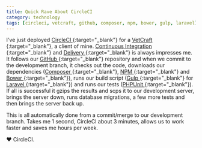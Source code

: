```yaml
---
title: Quick Rave About CircleCI
category: technology
tags: [circleci, vetcraft, github, composer, npm, bower, gulp, laravel]
---
```

I've just deployed [CircleCI <span class="glyphicon glyphicon-new-window small" aria-hidden="true"></span>](https://circleci.com){:target="_blank"} for a [VetCraft <span class="glyphicon glyphicon-new-window small" aria-hidden="true"></span>](http://vetcraft.eu){:target="_blank"},
a client of mine. [Continuous Integration <span class="glyphicon glyphicon-new-window small" aria-hidden="true"></span>](https://en.wikipedia.org/wiki/Continuous_integration){:target="_blank"} and [Delivery <span class="glyphicon glyphicon-new-window small" aria-hidden="true"></span>](https://en.wikipedia.org/wiki/Continuous_delivery){:target="_blank"} is always impresses me. It follows our [GitHub <span class="glyphicon glyphicon-new-window small" aria-hidden="true"></span>](https://github.com){:target="_blank"} repository and when
we commit to the development branch, it checks out the code, downloads our dependencies ([Composer <span class="glyphicon glyphicon-new-window small" aria-hidden="true"></span>](https://getcomposer.org/){:target="_blank"}, [NPM <span class="glyphicon glyphicon-new-window small" aria-hidden="true"></span>](https://www.npmjs.com){:target="_blank"} and [Bower <span class="glyphicon glyphicon-new-window small" aria-hidden="true"></span>](http://bower.io/){:target="_blank"}), runs our build script
([Gulp <span class="glyphicon glyphicon-new-window small" aria-hidden="true"></span>](http://gulpjs.com/){:target="_blank"} for [Laravel <span class="glyphicon glyphicon-new-window small" aria-hidden="true"></span>](https://laravel.com){:target="_blank"}) and runs our tests ([PHPUnit <span class="glyphicon glyphicon-new-window small" aria-hidden="true"></span>](https://phpunit.de){:target="_blank"}).
If all is successful it gzips the results and scps it to our development server, brings the server down, runs database
migrations, a few more tests and then brings the server back up.

This is all automatically done from a commit/merge to our development branch. Takes me 1 second, CircleCI about 3 minutes, allows
us to work faster and saves me hours per week.

:heart: CircleCI.
